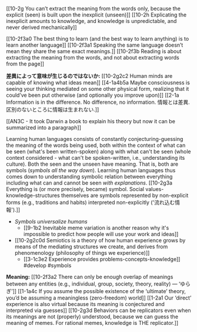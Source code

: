 [[10-2g You can’t extract the meaning from the words only, because the explicit (seen) is built upon the inexplicit (unseen)]]
[[10-2h Explicating the inexplicit amounts to knowledge, and knowledge is unpredictable, and never derived mechanically]]

[[10-2f3a0 The best thing to learn (and the best way to learn anything) is to learn another language]]
[[10-2f3a1 Speaking the same language doesn’t mean they share the same exact meanings.]]
[[10-2f3b Reading is about extracting the meaning from the words, and not about extracting words from the page]]

**差異によって意味が生じるのではないか:**
[[10-2g2c2 Human minds are capable of knowing what ideas mean]]
[[4-1a4b5a Maybe consciousness is seeing your thinking mediated on some other physical form, realizing that it could’ve been put otherwise (and optionally you improve upon)]]
[[2-1a Information is in the difference. No difference, no information. 情報とは差異. 区別のないところに情報は生まれない.]]

[[AN3C - It took Darwin a book to explain his theory but now it can be summarized into a paragraph]]

Learning human languages consists of constantly conjecturing-guessing the meaning of the words being used, both within the context of what can be seen (what's been written-spoken) along with what can't be seen (whole context considered - what can't be spoken-written, i.e., understanding its culture). Both the seen and the unseen have meaning. That is, both are symbols (*symbols all the way down*). Learning human languages thus comes down to understanding symbolic relation between everything including what can and cannot be seen *with explanations*. 
[[10-2g3a Everything is (or more precisely, became) symbol. Social values-knowledge-structures themselves are symbols represented by non-explicit forms (e.g., traditions and habits) interpreted non-explicitly ('流れ込む情報').]]
- *Symbols universalize humans*
	- [[9-1b2 Inevitable meme variation is another reason why it's impossible to predict how people will use your work and ideas]]
- [[10-2g2c0d Semiotics is a theory of how human experience grows by means of the mediating structures we create, and derives from phenomenology (philosophy of things we experience)]]
	- [[3-1c3e2 Experience provides problems-concepts-knowledge]]
#develop 
#symbols 

**Meaning:**
[[10-2f3a2 There can only be enough overlap of meanings between any entities (e.g., individual, group, society, theory, reality) — ‘ゆらぎ’]]
[[1-1a4c If you assume the possible existence of the ‘ultimate’ theory, you’d be assuming a meaningless (zero-freedom) world]]
[[1-2a1 Our ‘direct’ experience is also virtual because its meaning is conjectured and interpreted via guesses]]
[[10-2g3d Behaviors can be replicators even when its meanings are not (properly) understood, because we can guess the meaning of memes. For rational memes, knowledge is THE replicator.]]
